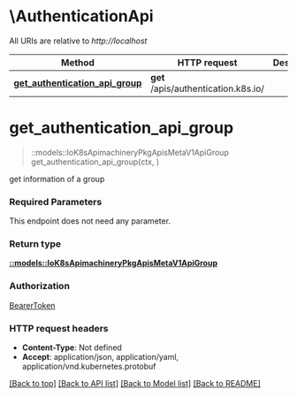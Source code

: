 # \AuthenticationApi

All URIs are relative to *http://localhost*

Method | HTTP request | Description
------------- | ------------- | -------------
[**get_authentication_api_group**](AuthenticationApi.md#get_authentication_api_group) | **get** /apis/authentication.k8s.io/ | 


# **get_authentication_api_group**
> ::models::IoK8sApimachineryPkgApisMetaV1ApiGroup get_authentication_api_group(ctx, )


get information of a group

### Required Parameters
This endpoint does not need any parameter.

### Return type

[**::models::IoK8sApimachineryPkgApisMetaV1ApiGroup**](io.k8s.apimachinery.pkg.apis.meta.v1.APIGroup.md)

### Authorization

[BearerToken](../README.md#BearerToken)

### HTTP request headers

 - **Content-Type**: Not defined
 - **Accept**: application/json, application/yaml, application/vnd.kubernetes.protobuf

[[Back to top]](#) [[Back to API list]](../README.md#documentation-for-api-endpoints) [[Back to Model list]](../README.md#documentation-for-models) [[Back to README]](../README.md)

